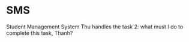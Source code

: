 # SMS
Student Management System
Thu handles the task 2: what must I do to complete this task, Thanh?
